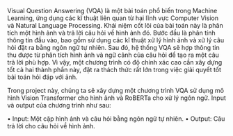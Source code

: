 Visual Question Answering (VQA) là một bài toán phổ biến trong Machine Learning, ứng dụng
các kĩ thuật liên quan từ hai lĩnh vực Computer Vision và Natural Language Processing. Khái niệm cốt
lõi của bài toán này là phân tích một hình ảnh và trả lời câu hỏi về hình ảnh đó. Bước đầu là phân tính
thông tin đầu vào, bao gồm sử dụng các kĩ thuật xử lý hình ảnh và xử lý câu hỏi đặt ra bằng ngôn ngữ
tự nhiên. Sau đó, hệ thống VQA sẽ hợp thông tin thu được từ phân tích hình ảnh và ngữ cảnh của câu
hỏi để tạo ra một câu trả lời phù hợp. Vì vậy, một chương trình có độ chính xác cao cần xây dựng tốt
cả hai thành phần này, đặt ra thách thức rất lớn trong việc giải quyết tốt bài toán hỏi đáp với ảnh.

Trong project này, chúng ta sẽ xây dựng một chương trình VQA sử dụng mô hình Vision Transformer cho hình
ảnh và RoBERTa cho xử lý ngôn ngữ. Input và output của chương trình như sau:

• Input: Một cặp hình ảnh và câu hỏi bằng ngôn ngữ tự nhiên.
• Output: Câu trả lời cho câu hỏi về hình ảnh.
